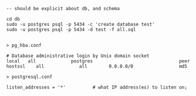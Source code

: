 
    -- should be explicit about db, and schema 

    cd db
    sudo -u postgres psql -p 5434 -c 'create database test'
    sudo -u postgres psql -p 5434 -d test -f all.sql 


    > pg_hba.conf

    # Database administrative login by Unix domain socket
    local   all             postgres                                peer
    hostssl    all             all        0.0.0.0/0                 md5

    > postgresql.conf

    listen_addresses = '*'          # what IP address(es) to listen on;
